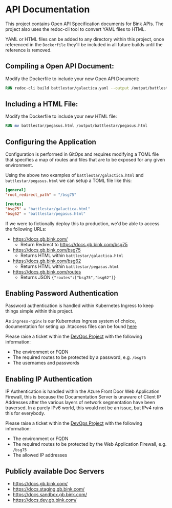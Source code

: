 # API Documentation

This project contains Open API Specification documents for Bink APIs. 
The project also uses the redoc-cli tool to convert YAML files to HTML. 

YAML or HTML files can be added to any directory within this project, once referenced in the `Dockerfile` they'll be included in all future builds until the reference is removed.

## Compiling a Open API Document:

Modify the Dockerfile to include your new Open API Document:

```dockerfile
RUN redoc-cli build battlestar/galactica.yaml --output /output/battlestar/galactica.html
```

## Including a HTML File:

Modify the Dockerfile to include your new HTML file:

```dockerfile
RUN mv battlestar/pegasus.html /output/battlestar/pegasus.html
```

## Configuring the Application

Configuration is performed in GitOps and requires modifying a TOML file that specifies a map of routes and files that are to be exposed for any given environment.

Using the above two examples of `battlestar/galactica.html` and `battlestar/pegasus.html` we can setup a TOML file like this:

```toml
[general]
"root_redirect_path" = "/bsg75"

[routes]
"bsg75" = "battlestar/galactica.html"
"bsg62" = "battlestar/pegasus.html"
```

If we were to fictionally deploy this to production, we'd be able to access the following URLs:

* https://docs.gb.bink.com/
    * Return Redirect to https://docs.gb.bink.com/bsg75
* https://docs.gb.bink.com/bsg75
    * Returns HTML within `battlestar/galactica.html`
* https://docs.gb.bink.com/bsg62
    * Returns HTML within `battlestar/pegasus.html`
* https://docs.gb.bink.com/routes
    * Returns JSON `{"routes":["bsg75","bsg62"]}`

## Enabling Password Authentication

Password authentication is handled within Kubernetes Ingress to keep things simple within this project.

As `ingress-nginx` is our Kubernetes Ingress system of choice, documentation for seting up .htaccess files can be found [here](https://kubernetes.github.io/ingress-nginx/examples/auth/basic/)

Please raise a ticket within the [DevOps Project](https://hellobink.atlassian.net/browse/devops) with the following information:

* The environment or FQDN
* The required routes to be protected by a password, e.g. `/bsg75`
* The usernames and passwords

## Enabling IP Authentication

IP Authentication is handled within the Azure Front Door Web Application Firewall, this is because the Documentation Server is unaware of Client IP Addresses after the various layers of network segmentation have been traversed. In a purely IPv6 world, this would not be an issue, but IPv4 ruins this for everybody.

Please raise a ticket within the [DevOps Project](https://hellobink.atlassian.net/browse/devops) with the following information:

* The environment or FQDN
* The required routes to be protected by the Web Application Firewall, e.g. `/bsg75`
* The allowed IP addresses

## Publicly available Doc Servers

* https://docs.gb.bink.com/
* https://docs.staging.gb.bink.com/
* https://docs.sandbox.gb.bink.com/
* https://docs.dev.gb.bink.com/
